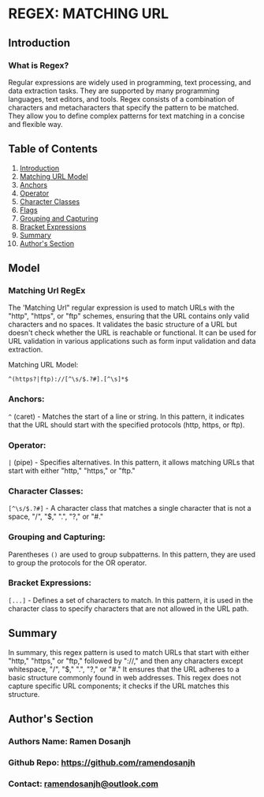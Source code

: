 #  REGEX: MATCHING URL 

## Introduction 
### What is Regex?
Regular expressions are widely used in programming, text processing, and data extraction tasks. They are supported by many programming languages, text editors, and tools.
Regex consists of a combination of characters and metacharacters that specify the pattern to be matched. They allow you to define complex patterns for text matching in a concise and flexible way.

## Table of Contents
1. [Introduction](#Introduction)
2. [Matching URL Model](#model)
3. [Anchors](#anchors)
4. [Operator](#operator)
5. [Character Classes](#character-classes)
6. [Flags](#flags)
7. [Grouping and Capturing](#grouping-and-capturing)
8. [Bracket Expressions](#bracket-expressions)
9. [Summary](#summary)
10. [Author's Section](#authors-section)


## Model 

### Matching Url RegEx
The 'Matching Url" regular expression is used to match URLs with the "http", "https", or "ftp" schemes, ensuring that the URL contains only valid characters and no spaces. It validates the basic structure of a URL but doesn't check whether the URL is reachable or functional. It can be used for URL validation in various applications such as form input validation and data extraction. 

Matching URL Model:

`^(https?|ftp)://[^\s/$.?#].[^\s]*$`

### Anchors:
`^` (caret) - Matches the start of a line or string.
In this pattern, it indicates that the URL should start with the specified protocols (http, https, or ftp).

### Operator:
`|` (pipe) - Specifies alternatives.
In this pattern, it allows matching URLs that start with either "http," "https," or "ftp."


### Character Classes:
`[^\s/$.?#]` - A character class that matches a single character that is not a space, "/", "$," ".", "?," or "#."


### Grouping and Capturing:
Parentheses `()` are used to group subpatterns. In this pattern, they are used to group the protocols for the OR operator.

### Bracket Expressions:
`[...]` - Defines a set of characters to match. In this pattern, it is used in the character class to specify characters that are not allowed in the URL path.

## Summary 
In summary, this regex pattern is used to match URLs that start with either "http," "https," or "ftp," followed by "://," and then any characters except whitespace, "/", "$," ".", "?," or "#." It ensures that the URL adheres to a basic structure commonly found in web addresses. This regex does not capture specific URL components; it checks if the URL matches this structure.


## Author's Section

### Authors Name: Ramen Dosanjh
### Github Repo: https://github.com/ramendosanjh
### Contact: ramendosanjh@outlook.com
